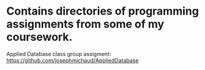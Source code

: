 # Contains directories of programming assignments from some of my coursework.
Applied Database class group assigment: https://github.com/josephmichaud/AppliedDatabase

